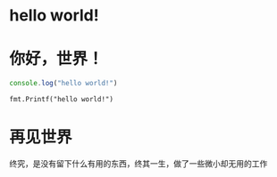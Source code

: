 # hello world!
# 你好，世界！
```javascript
console.log("hello world!")
```

```golang
fmt.Printf("hello world!")
```

# 再见世界
终究，是没有留下什么有用的东西，终其一生，做了一些微小却无用的工作
